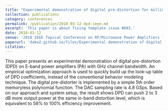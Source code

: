 ```yaml
---
title: "Experimental demonstration of digital pre-distortion for millimeter wave power amplifiers with GHz bandwidth"
collection: publications
category: conferences
permalink: /publication/2018-03-12-dpd-ieee.md
excerpt: 'This paper is about fixing template issue #693.'
date: 2018-03-12
venue: '2018 IEEE Topical Conference on RF/Microwave Power Amplifiers for Radio and Wireless Applications (PAWR)'
paperurl: 'dako2.github.io/files/Experimental demonstration of digital pre-distortion for millimeter wave power amplifiers with GHz bandwidth.pdf'
citation: 
---
```


This paper presents an experimental demonstration of digital pre-distortion (DPD) on E-band power amplifiers (PA) with GHz channel bandwidth. An empirical optimization approach is used to quickly build up the look-up table of DPD coefficients, instead of the conventional behavior modeling technique. The digital pre-distorter is implemented by a simple 5th order memoryless polynomial function. The DAC sampling rate is 4.8 GSps. Based on our approach and system setup, the result shows DPD can push 2 to 3 dB more output power at the same in-band distortion level, which is equivalent to 58% to 100% efficiency improvement.
